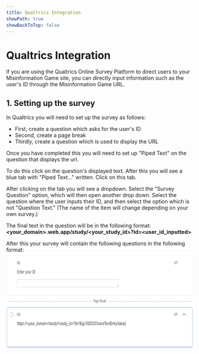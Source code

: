 ```yaml
---
title: Qualtrics Integration
showPath: true
showBackToTop: false
---
```


# Qualtrics Integration 
If you are using the Qualtrics Online Survey Platform to direct
users to your Misinformation Game site, you can directly input
information such as the user's ID through the Misinformation 
Game URL. 

## 1. Setting up the survey 
In Qualtrics you will need to set up the survey as follows: 
- First, create a question which asks for the user's ID
- Second, create a page break
- Thirdly, create a question which is used to display the URL

Once you have completed this you will need to set up "Piped Text"
on the question that displays the url. 

To do this click on the question's displayed text. After this you 
will see a blue tab with "Piped Text..." written. Click on this tab. 

After clicking on the tab you will see a dropdown. Select the "Survey
Question" option, which will then open another drop down. Select the
question where the user inputs their ID, and then select the option
which is not "Question Text." 
(The name of the item will change depending on your own survey.)

The final text in the question will be in the following format:
<b><your_domain>.web.app/study/<your_study_id>?id=<user_id_inputted></b>

After this your survey will contain the following questions in the 
following format:
<img src="screenshots/Qualtrics-Example.png" alt="Example Qualtrics Survey" height="258" />
